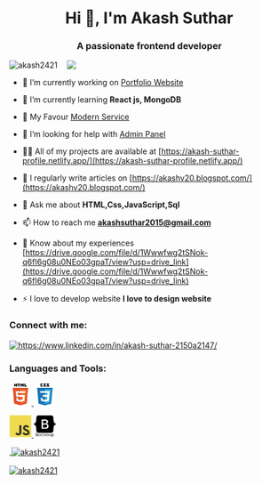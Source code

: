<h1 align="center">Hi 👋, I'm Akash Suthar</h1>
<h3 align="center">A passionate frontend developer</h3>
<img align="right" width="400" src="https://user-images.githubusercontent.com/74038190/219923823-bf1ce878-c6b8-4faa-be07-93e6b1006521.gif">

<p align="left"> <img src="https://komarev.com/ghpvc/?username=akash2421&label=Profile%20views&color=0e75b6&style=flat" alt="akash2421" /> </p>

- 🔭 I’m currently working on [Portfolio Website](https://myportfolio-akash-suthar.netlify.app/)

- 🌱 I’m currently learning **React js, MongoDB**

- 👯 My Favour [Modern Service](https://modern-website-akash.netlify.app/)

- 🤝 I’m looking for help with [Admin Panel](https://admin-panal-akash.netlify.app/)

- 👨‍💻 All of my projects are available at [https://akash-suthar-profile.netlify.app/](https://akash-suthar-profile.netlify.app/)

- 📝 I regularly write articles on [https://akashv20.blogspot.com/](https://akashv20.blogspot.com/)

- 💬 Ask me about **HTML,Css,JavaScript,Sql**

- 📫 How to reach me **akashsuthar2015@gmail.com**

- 📄 Know about my experiences [https://drive.google.com/file/d/1Wwwfwg2tSNok-q6fI6g08u0NEo03gpaT/view?usp=drive_link](https://drive.google.com/file/d/1Wwwfwg2tSNok-q6fI6g08u0NEo03gpaT/view?usp=drive_link)

- ⚡ I love to develop website **I love to design website**

<h3 align="left">Connect with me:</h3>
<p align="left">
<a href="https://linkedin.com/in/https://www.linkedin.com/in/akash-suthar-2150a2147/" target="blank"><img align="center" src="https://raw.githubusercontent.com/rahuldkjain/github-profile-readme-generator/master/src/images/icons/Social/linked-in-alt.svg" alt="https://www.linkedin.com/in/akash-suthar-2150a2147/" height="30" width="40" /></a>
</p>

<h3 align="left">Languages and Tools:</h3>
<p align="left"> <a href="https://getbootstrap.com" target="_blank" rel="noreferrer"> 
 <img src="https://raw.githubusercontent.com/devicons/devicon/master/icons/html5/html5-original-wordmark.svg" alt="html5" width="40" height="40"/> </a> <a href="https://developer.mozilla.org/en-US/docs/Web/JavaScript" target="_blank" rel="noreferrer"> 
<img src="https://raw.githubusercontent.com/devicons/devicon/master/icons/css3/css3-original-wordmark.svg" alt="css3" width="40" height="40"/> </a> <a href="https://www.w3.org/html/" target="_blank" rel="noreferrer">

<img src="https://raw.githubusercontent.com/devicons/devicon/master/icons/javascript/javascript-original.svg" alt="javascript" width="40" height="40"/> </a>
<img src="https://raw.githubusercontent.com/devicons/devicon/master/icons/bootstrap/bootstrap-plain-wordmark.svg" alt="bootstrap" width="40" height="40"/> </a> <a href="https://www.w3schools.com/css/" target="_blank" rel="noreferrer">  </p>

<p>&nbsp;<img align="center" src="https://github-readme-stats.vercel.app/api?username=akash2421&show_icons=true&locale=en" alt="akash2421" /></p>

<p><img align="center" src="https://github-readme-streak-stats.herokuapp.com/?user=akash2421&" alt="akash2421" /></p>
